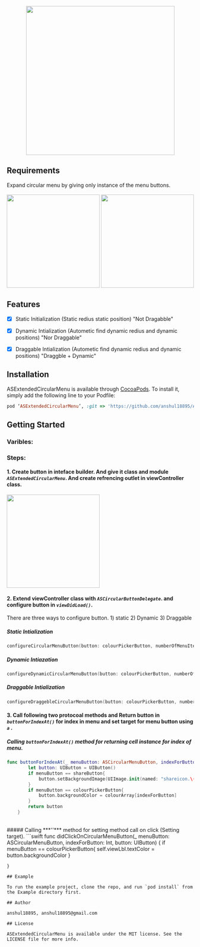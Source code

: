 <p align="center">
<img src="https://github.com/anshul18895/ASExtendedCircularMenu/blob/master/Screen%20Shots/Logo.png?raw=true"  style="width: 400px;" width="400" />
</p>

## Requirements

Expand circular menu by giving only instance of the menu buttons. <br />
<br/>
<img src="https://github.com/anshul18895/ASExtendedCircularMenu/blob/master/Screen%20Shots/ScreenShot%201.png?raw=true" style="width: 250px; border: 1px 1px 0 0 #888995 solid;" width="250"></img>
<img src="https://github.com/anshul18895/ASExtendedCircularMenu/blob/master/Screen%20Shots/ScreenShot%202.png?raw=true" style="width: 250px; border: 1px 1px 0 0 #888995 solid;" width="250"></img>

## Features
- [x] Static Initialization (Static redius static position) "Not Dragabble"
- [x] Dynamic Intialization (Autometic find dynamic redius and dynamic positions) "Nor Draggable"
- [x] Draggable Intialization (Autometic find dynamic redius and dynamic positions) "Draggble + Dynamic"




## Installation

ASExtendedCircularMenu is available through [CocoaPods](http://cocoapods.org). To install
it, simply add the following line to your Podfile:

```ruby
pod ‘ASExtendedCircularMenu’, :git => 'https://github.com/anshul18895/ASExtendedCircularMenu'
```

## Getting Started
### Varibles:










### Steps:
#### 1. Create button in inteface builder. And give it class and module ***`ASExtendedCircularMenu`***. And create refrencing outlet in viewController class.<br />
<img src="https://github.com/anshul18895/ASExtendedCircularMenu/blob/master/Screen%20Shots/interfaceBuilder.png?raw=true" style="width: 250px; border: 1px 1px 0 0 #888995 solid;" width="250"></img><br />

#### 2. Extend viewController class with ***`ASCircularButtonDelegate`***. and configure button in ***`viewDidLoad()`***.
There are three ways to configure button. 1) static 2) Dynamic 3) Draggable
##### Static Intialization
```swift
configureCircularMenuButton(button: colourPickerButton, numberOfMenuItems: 5, menuRedius: 70, postion: .bottomLeft)
```
##### Dynamic Intiazation

```swift
configureDynamicCircularMenuButton(button: colourPickerButton, numberOfMenuItems: 5)
```
##### Draggable Intialization
```swift
configureDraggebleCircularMenuButton(button: colourPickerButton, numberOfMenuItems: 8, menuRedius: 70, postion: .center)
```
#### 3. Call following two protocoal methods and Return button in ***`buttonForIndexAt()`*** for index in menu and set target for menu button using ***`a`*** .
##### Calling ***`buttonForIndexAt()`*** method for returning cell instance for index of menu.
```swift
func buttonForIndexAt(_ menuButton: ASCircularMenuButton, indexForButton: Int) -> UIButton {
        let button: UIButton = UIButton()
        if menuButton == shareButton{
            button.setBackgroundImage(UIImage.init(named: "shareicon.\(indexForButton + 1)"), for: .normal)
        }
        if menuButton == colourPickerButton{
            button.backgroundColor = colourArray[indexForButton]
        }
        return button
    }
```
<br />
##### Calling ***''*** method for setting method call on click (Setting target).
```swift
  func didClickOnCircularMenuButton(_ menuButton: ASCircularMenuButton, indexForButton: Int, button: UIButton) {
        if menuButton == colourPickerButton{
            self.viewLbl.textColor = button.backgroundColor
        }
        
    }
```
## Example

To run the example project, clone the repo, and run `pod install` from the Example directory first.

## Author

anshul18895, anshul18895@gmail.com

## License

ASExtendedCircularMenu is available under the MIT license. See the LICENSE file for more info.
